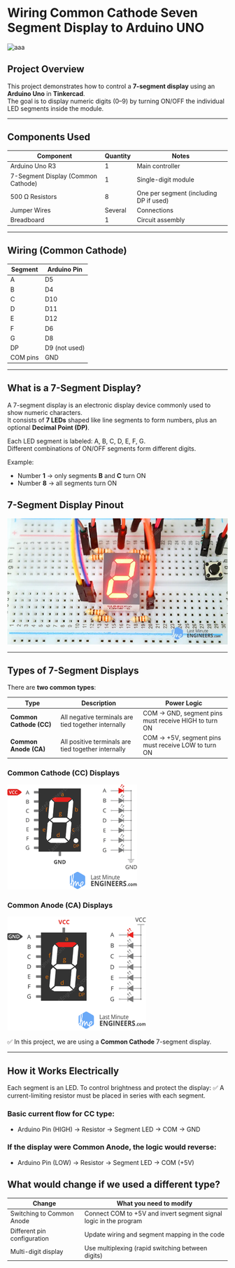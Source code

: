 # Wiring Common Cathode Seven Segment Display to Arduino UNO

![aaa](images/)

##  Project Overview
This project demonstrates how to control a **7-segment display** using an **Arduino Uno** in **Tinkercad**.  
The goal is to display numeric digits (0–9) by turning ON/OFF the individual LED segments inside the module.

---
##  Components Used

| Component | Quantity | Notes |
|----------|----------|------|
| Arduino Uno R3 | 1 | Main controller |
| 7-Segment Display (Common Cathode) | 1 | Single-digit module |
| 500 Ω Resistors | 8 | One per segment (including DP if used) |
| Jumper Wires | Several | Connections |
| Breadboard | 1 | Circuit assembly | 

---

## Wiring (Common Cathode)

| Segment | Arduino Pin |
|--------|-------------|
| A | D5 |
| B | D4 |
| C | D10 |
| D | D11 |
| E | D12 |
| F | D6 |
| G | D8 |
| DP | D9 (not used) |
| COM pins | GND |

---

##  What is a 7-Segment Display?
A 7-segment display is an electronic display device commonly used to show numeric characters.  
It consists of **7 LEDs** shaped like line segments to form numbers, plus an optional **Decimal Point (DP)**.

Each LED segment is labeled: A, B, C, D, E, F, G.  
Different combinations of ON/OFF segments form different digits.

Example:  
- Number **1** → only segments **B** and **C** turn ON  
- Number **8** → all segments turn ON

## 7-Segment Display Pinout 
![sd](images/7segment.webp)
  

---

## Types of 7-Segment Displays
There are **two common types**:

| Type | Description | Power Logic |
|------|-------------|-------------|
| **Common Cathode (CC)** | All negative terminals are tied together internally | COM → GND, segment pins must receive HIGH to turn ON |
| **Common Anode (CA)** | All positive terminals are tied together internally | COM → +5V, segment pins must receive LOW to turn ON |

### Common Cathode (CC) Displays

![;ajkf](images/cc.gif)

### Common Anode (CA) Displays

![j;fs](images/ca.gif)

✅ In this project, we are using a **Common Cathode** 7-segment display.

---

##  How it Works Electrically
Each segment is an LED. To control brightness and protect the display:
✅ A current-limiting resistor must be placed in series with each segment.

### Basic current flow for CC type:
- Arduino Pin (HIGH) → Resistor → Segment LED → COM → GND

### If the display were **Common Anode**, the logic would reverse:
- Arduino Pin (LOW) → Resistor → Segment LED → COM (+5V)
  
##  What would change if we used a different type?
| Change | What you need to modify |
|--------|------------------------|
| Switching to Common Anode | Connect COM to +5V and invert segment signal logic in the program |
| Different pin configuration | Update wiring and segment mapping in the code |
| Multi-digit display | Use multiplexing (rapid switching between digits) |










